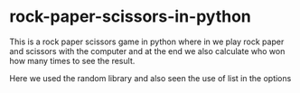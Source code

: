 # rock-paper-scissors-in-python

This is a rock paper scissors game in python where in we play rock paper and scissors with the computer and at the end we also calculate who won how many times to see the result.

Here we used the random library and also seen the use of list in the options  
